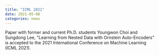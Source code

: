 ```yaml
---
title: "ICML 2021"
date: 2021-05-08 
categories: news
---
```


Paper with former and current Ph.D. students Youngwon Choi and Sungdong Lee, "Learning from Nested Data with Ornstein Auto-Encoders" is accepted to the 2021 International Conference on Machine Learning (ICML 2021).
